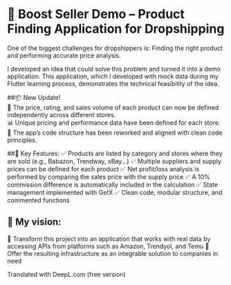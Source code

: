 # 🚀 Boost Seller Demo – Product Finding Application for Dropshipping
One of the biggest challenges for dropshippers is:
Finding the right product and performing accurate price analysis.

I developed an idea that could solve this problem and turned it into a demo application.
This application, which I developed with mock data during my Flutter learning process, demonstrates the technical feasibility of the idea.

##📦 New Update!  
🔧 The price, rating, and sales volume of each product can now be defined independently across different stores.  
📊 Unique pricing and performance data have been defined for each store.  
🧹 The app’s code structure has been reworked and aligned with clean code principles.  

##🧠 Key Features:
✅ Products are listed by category and stores where they are sold (e.g., Babazon, Trendway, xBay...)
✅ Multiple suppliers and supply prices can be defined for each product
✅ Net profit/loss analysis is performed by comparing the sales price with the supply price
✅ A 10% commission difference is automatically included in the calculation
✅ State management implemented with GetX
✅ Clean code, modular structure, and commented functions

## 🎯 My vision:
📡 Transform this project into an application that works with real data by accessing APIs from platforms such as Amazon, Trendyol, and Temu
🤝 Offer the resulting infrastructure as an integrable solution to companies in need

Translated with DeepL.com (free version)
